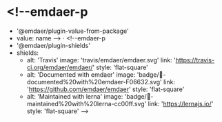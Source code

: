 # <!--emdaer-p
  - '@emdaer/plugin-value-from-package'
  - value: name
--> · <!--emdaer-p
  - '@emdaer/plugin-shields'
  - shields:
      - alt: 'Travis'
        image: 'travis/emdaer/emdaer.svg'
        link: 'https://travis-ci.org/emdaer/emdaer/'
        style: 'flat-square'
      - alt: 'Documented with emdaer'
        image: 'badge/📓-documented%20with%20emdaer-F06632.svg'
        link: 'https://github.com/emdaer/emdaer'
        style: 'flat-square'
      - alt: 'Maintained with lerna'
        image: 'badge/🐉-maintained%20with%20lerna-cc00ff.svg'
        link: 'https://lernajs.io/'
        style: 'flat-square'
-->
<!--emdaer-p
  - '@emdaer/plugin-value-from-package'
  - value: description
-->
<!-- toc -->
<!--emdaer-p
  - '@emdaer/plugin-node-package'
  - path: '@emdaer/meta/lib/README/what-is-emdaer.js'
-->
<!--emdaer-p
  - '@emdaer/plugin-node-package'
  - path: '@emdaer/meta/lib/README/how-emdaer-works.js'
-->
<!--emdaer-p
  - '@emdaer/plugin-node-package'
  - path: '@emdaer/meta/lib/README/adding-emdaer-to-your-project.js'
-->
<!--emdaer-p
  - '@emdaer/plugin-node-package'
  - path: '@emdaer/meta/lib/README/core-plugins.js'
    runEmdaer: true
-->
<!--emdaer-p
  - '@emdaer/plugin-node-package'
  - path: '@emdaer/meta/lib/README/core-transforms.js'
    runEmdaer: true
-->
<!--emdaer-p
  - '@emdaer/plugin-node-package'
  - path: '@emdaer/meta/lib/README/contributing.js'
    runEmdaer: true
-->
<!--emdaer-p
  - '@emdaer/plugin-node-package'
  - path: '@emdaer/meta/lib/README/this-readme.js'
-->
<!--emdaer-p
  - '@emdaer/plugin-node-package'
  - path: '@emdaer/meta/lib/README/license.js'
    runEmdaer: true
-->
<!--emdaer-t
  - '@emdaer/transform-prettier'
  - options:
      printWidth: 500
      singleQuote: true
      trailingComma: es5
-->
<!--emdaer-t
  - '@emdaer/transform-smartypants'
  - options: q
-->
<!--emdaer-t
  - '@emdaer/transform-table-of-contents'
-->
